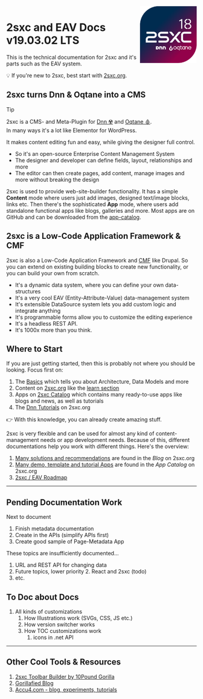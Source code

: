 
<img src="../assets/logos/vcurrent/500.png" width="150px" align="right" class="float-end">

# 2sxc and EAV Docs v19.03.02 LTS

This is the technical documentation for 2sxc and it's parts such as the EAV system.

💡 If you're new to 2sxc, best start with [2sxc.org](https://2sxc.org/).

## 2sxc turns Dnn & Oqtane into a CMS

> [!TIP]
> 2sxc is a CMS- and Meta-Plugin for [Dnn ☢️](xref:Abyss.Platforms.Dnn.Index) and [Oqtane 🩸](xref:Abyss.Platforms.Oqtane.Index).  
> In many ways it's a lot like Elementor for WordPress.

It makes content editing fun and easy, while giving the designer full control.

* So it's an open-source Enterprise Content Management System
* The designer and developer can define fields, layout, relationships and more
* The editor can then create pages, add content, manage images and more without breaking the design

2sxc is used to provide web-site-builder functionality.
It has a simple **Content** mode where users just add images, designed text/image blocks, links etc.
Then there's the sophisticated **App** mode, where users add standalone functional apps like blogs, galleries and more.
Most apps are on GitHub and can be downloaded from the [app-catalog](https://2sxc.org/en/apps).

## 2sxc is a Low-Code Application Framework & CMF

2sxc is also a Low-Code Application Framework and [CMF](https://en.wikipedia.org/wiki/List_of_content_management_frameworks) like Drupal.
So you can extend on existing building blocks to create new functionality, or you can build your own from scratch.

* It's a dynamic data system, where you can define your own data-structures
* It's a very cool EAV (Entity-Attribute-Value) data-management system
* It's extensible DataSource system lets you add custom logic and integrate anything
* It's programmable forms allow you to customize the editing experience
* It's a headless REST API.
* It's 1000x more than you think.


## Where to Start

If you are just getting started, then this is probably not where you should be looking. Focus first on:

1. The [Basics](xref:Basics.Index) which tells you about Architecture, Data Models and more
1. Content on [2sxc.org](https://2sxc.org/) like the [learn section](https://2sxc.org/en/learn)
1. Apps on [2sxc Catalog](https://2sxc.org/en/apps) which contains many ready-to-use apps like blogs and news, as well as tutorials
1. The [Dnn Tutorials](https://2sxc.org/dnn-tutorials/en/) on 2sxc.org

👉 With this knowledge, you can already create amazing stuff.

2sxc is very flexible and can be used for almost any kind of content-management needs or app development needs.
Because of this, different documentations help you work with different things.
Here's the overview:

1. [Many solutions and recommendations](http://2sxc.org/en/blog) are found in the _Blog_ on 2sxc.org
1. [Many demo, template and tutorial Apps](http://2sxc.org/en/Apps) are found in the _App Catalog_ on 2sxc.org
1. [2sxc / EAV Roadmap](xref:Abyss.Releases.Roadmap)




---

## Pending Documentation Work

Next to document

1. Finish metadata documentation
1. Create in the APIs (simplify APIs first)
1. Create good sample of Page-Metadata App

These topics are insufficiently documented...

1. URL and REST API for changing data
1. Future topics, lower priority
    2. React and 2sxc (todo)
1. etc.


## To Doc about Docs

1. All kinds of customizations
    1. How Illustrations work (SVGs, CSS, JS etc.)
    1. How version switcher works
    1. How TOC customizations work
        1. icons in .net API

---

## Other Cool Tools & Resources

1. [2sxc Toolbar Builder by 10Pound Gorilla](https://www.gorillafied.ai/Build/2sxc-Toolbar-Builder)
1. [Gorillafied Blog](https://www.gorillafied.ai/)
1. [Accu4.com - blog, experiments, tutorials](https://www.accu4.com/)
